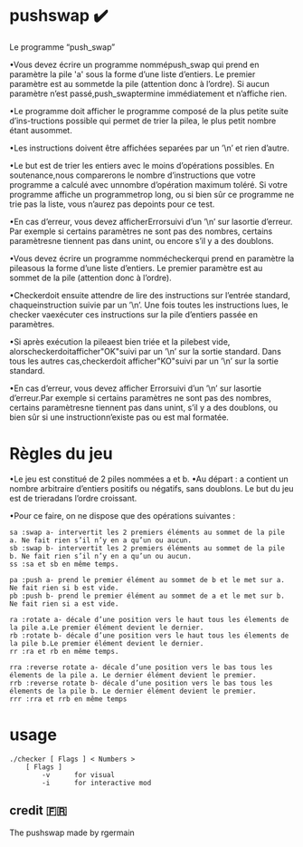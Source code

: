 # pushswap :heavy_check_mark:

Le programme “push_swap”

•Vous devez écrire un programme nommépush_swap qui prend en paramètre la
pile 'a' sous la forme d’une liste d’entiers.
Le premier paramètre est au sommetde la pile (attention donc à l’ordre).
Si aucun paramètre n’est passé,push_swaptermine immédiatement et n’affiche rien.

•Le programme doit afficher le programme composé de la plus petite suite
d’ins-tructions possible qui permet de trier la pilea, le plus petit nombre étant ausommet.

•Les instructions doivent être affichées separées par un ’\n’ et rien d’autre.

•Le but est de trier les entiers avec le moins d’opérations possibles.
En soutenance,nous comparerons le nombre d’instructions que votre programme a 
calculé avec unnombre d’opération maximum toléré. Si votre programme affiche un 
programmetrop long, ou si bien sûr ce programme ne trie pas la liste, vous 
n’aurez pas depoints pour ce test.

•En cas d’erreur, vous devez afficherErrorsuivi d’un ’\n’ sur lasortie d’erreur.
Par exemple si certains paramètres ne sont pas des nombres,
certains paramètresne tiennent pas dans unint, ou encore s’il y a des doublons.


•Vous devez écrire un programme nommécheckerqui prend en paramètre la pileasous
la forme d’une liste d’entiers. Le premier paramètre est au sommet de la 
pile (attention donc à l’ordre).

•Checkerdoit ensuite attendre de lire 
des instructions sur l’entrée standard, chaqueinstruction suivie par un ’\n’. 
Une fois toutes les instructions lues, le checker vaexécuter ces instructions 
sur la pile d’entiers passée en paramètres.

•Si après exécution la pileaest bien 
triée et la pilebest vide, alorscheckerdoitafficher"OK"suivi par un ’\n’ 
sur la sortie standard. Dans tous les autres cas,checkerdoit afficher"KO"suivi 
par un ’\n’ sur la sortie standard.

•En cas d’erreur, vous devez afficher
Errorsuivi d’un ’\n’ sur lasortie d’erreur.Par exemple si certains paramètres 
ne sont pas des nombres, certains paramètresne tiennent pas dans unint,
s’il y a des doublons, ou bien sûr si une instructionn’existe pas ou est mal formatée.




# Règles du jeu

•Le jeu est constitué de 2 piles nommées a et b.
•Au départ : a contient un nombre arbitraire d’entiers positifs ou négatifs, sans doublons.
Le but du jeu est de trieradans l’ordre croissant.

•Pour ce faire, on ne dispose que des opérations suivantes :
```
sa :swap a- intervertit les 2 premiers éléments au sommet de la pile a. Ne fait rien s’il n’y en a qu’un ou aucun.
sb :swap b- intervertit les 2 premiers éléments au sommet de la pile b. Ne fait rien s’il n’y en a qu’un ou aucun.
ss :sa et sb en même temps.

pa :push a- prend le premier élément au sommet de b et le met sur a. Ne fait rien si b est vide.
pb :push b- prend le premier élément au sommet de a et le met sur b. Ne fait rien si a est vide.

ra :rotate a- décale d’une position vers le haut tous les élements de la pile a.Le premier élément devient le dernier.
rb :rotate b- décale d’une position vers le haut tous les élements de la pile b.Le premier élément devient le dernier.
rr :ra et rb en même temps.

rra :reverse rotate a- décale d’une position vers le bas tous les élements de la pile a. Le dernier élément devient le premier.
rrb :reverse rotate b- décale d’une position vers le bas tous les élements de la pile b. Le dernier élément devient le premier.
rrr :rra et rrb en même temps
```

# usage

```
./checker [ Flags ] < Numbers >
    [ Flags ]
        -v      for visual
        -i      for interactive mod
```

## credit :fr:

The pushswap made by rgermain

